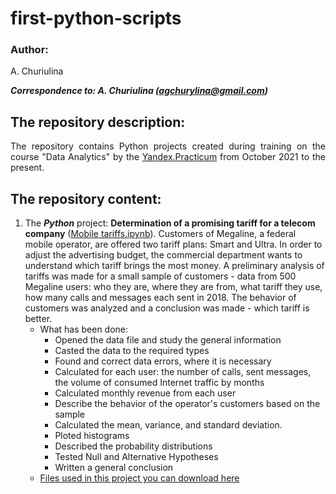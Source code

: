 # first-python-scripts

### Author:
<p align="justify">
A. Churiulina</sup>

<em><strong>Correspondence to: A. Churiulina (agchurylina@gmail.com)</strong></em>

## The repository description:
<p align="justify">
  The repository contains Python projects created during training on the course "Data Analytics" by the <a href="https://practicum.yandex.ru/">Yandex.Practicum</a> from October 2021 to the present.    
</p>

## The repository content:
1. The ***Python*** project: **Determination of a promising tariff for a telecom company** ([Mobile tariffs.ipynb][project_1]). Customers of Megaline, a federal mobile operator, are offered two tariff plans: Smart and Ultra. In order to adjust the advertising budget, the commercial department wants to understand which tariff brings the most money. A preliminary analysis of tariffs was made for a small sample of customers - data from 500 Megaline users: who they are, where they are from, what tariff they use, how many calls and messages each sent in 2018. The behavior of customers was analyzed and a conclusion was made - which tariff is better.
    * What has been done:
        + Opened the data file and study the general information
        + Casted the data to the required types
        + Found and correct data errors, where it is necessary
        + Calculated for each user: the number of calls, sent messages, the volume of consumed Internet traffic by months
        + Calculated monthly revenue from each user
        + Describe the behavior of the operator's customers based on the sample
        + Calculated the mean, variance, and standard deviation.
        + Ploted histograms
        + Described the probability distributions
        + Tested Null and Alternative Hypotheses
        + Written a general conclusion
     * [Files used in this project you can download here][files_1]
         
         
         
         
         
[yandex]: https://practicum.yandex.ru/
[files_1]: https://drive.google.com/drive/folders/1j_RJnurCjvznmK8t_xgIEYPvsBU93pHZ?usp=sharing
[project_1]: https://github.com/churiulina/first-python-script/blob/main/Mobile%20tariffs.ipynb
